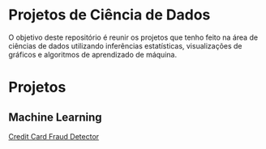 # Projetos de Ciência de Dados

O objetivo deste repositório é reunir os projetos que tenho feito na área de ciências de dados utilizando inferências estatísticas, visualizações de gráficos e algoritmos de aprendizado de máquina.

# Projetos

## Machine Learning
[Credit Card Fraud Detector](https://github.com/Marcos-Vinicius-Santos-Ramos/Machine-Learning-and-Credit-Card-Fraud-Detection)

<!--
## Insights

## Engenharia de Dados
-->
